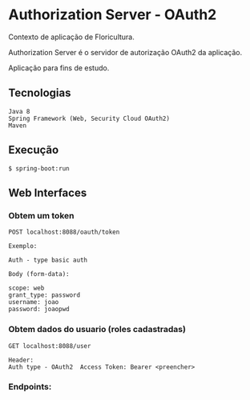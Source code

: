 # Authorization Server - OAuth2

Contexto de aplicação de Floricultura.

Authorization Server é o servidor de autorização OAuth2 da aplicação.

Aplicação para fins de estudo.

## Tecnologias
    Java 8
    Spring Framework (Web, Security Cloud OAuth2)
	Maven

## Execução
    $ spring-boot:run

## Web Interfaces
### Obtem um token
	POST localhost:8088/oauth/token
	
	Exemplo:
	
	Auth - type basic auth
	
	Body (form-data):
	
	scope: web
	grant_type: password
	username: joao
	password: joaopwd
	
### Obtem dados do usuario (roles cadastradas)
	GET localhost:8088/user
	
	Header:
	Auth type - OAuth2  Access Token: Bearer <preencher>
	
	
	

### Endpoints:

	

